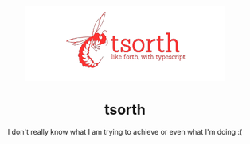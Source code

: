 <p align="center">
  <a href="https://github.com/ShaanCoding/ReadME-Generator">
    <img src="./public/tsorth.png" alt="Logo" width="400" height="150">
  </a>

  <h1 align="center">tsorth</h3>

  <p align="center">I don't really know what I am trying to achieve or even what I'm doing :(</p>
</p>
